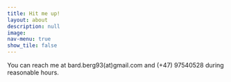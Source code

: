 ```yaml
---
title: Hit me up!
layout: about
description: null
image:
nav-menu: true
show_tile: false
---
```


You can reach me at bard.berg93(at)gmail.com and (+47) 97540528 during reasonable hours.

